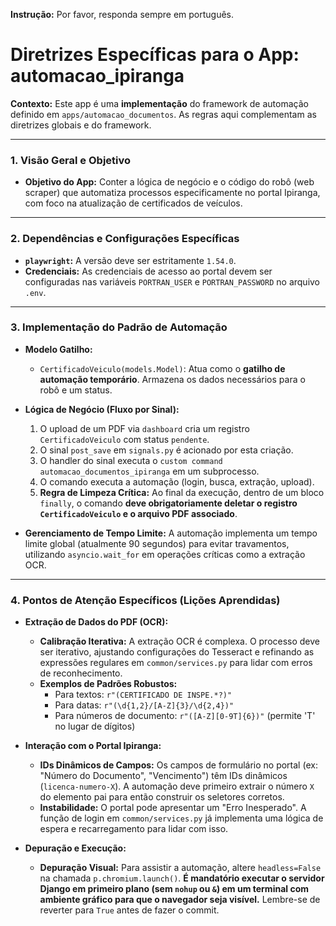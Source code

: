 **Instrução:** Por favor, responda sempre em português.

# Diretrizes Específicas para o App: automacao_ipiranga

**Contexto:** Este app é uma **implementação** do framework de automação definido em `apps/automacao_documentos`. As regras aqui complementam as diretrizes globais e do framework.

---

### 1. Visão Geral e Objetivo

* **Objetivo do App:** Conter a lógica de negócio e o código do robô (web scraper) que automatiza processos especificamente no portal Ipiranga, com foco na atualização de certificados de veículos.

---

### 2. Dependências e Configurações Específicas

* **`playwright`:** A versão deve ser estritamente `1.54.0`.
* **Credenciais:** As credenciais de acesso ao portal devem ser configuradas nas variáveis `PORTRAN_USER` e `PORTRAN_PASSWORD` no arquivo `.env`.

---

### 3. Implementação do Padrão de Automação

* **Modelo Gatilho:**
    * `CertificadoVeiculo(models.Model)`: Atua como o **gatilho de automação temporário**. Armazena os dados necessários para o robô e um status.

* **Lógica de Negócio (Fluxo por Sinal):**
    1.  O upload de um PDF via `dashboard` cria um registro `CertificadoVeiculo` com status `pendente`.
    2.  O sinal `post_save` em `signals.py` é acionado por esta criação.
    3.  O handler do sinal executa o `custom command` `automacao_documentos_ipiranga` em um subprocesso.
    4.  O comando executa a automação (login, busca, extração, upload).
    5.  **Regra de Limpeza Crítica:** Ao final da execução, dentro de um bloco `finally`, o comando **deve obrigatoriamente deletar o registro `CertificadoVeiculo` e o arquivo PDF associado**.

* **Gerenciamento de Tempo Limite:** A automação implementa um tempo limite global (atualmente 90 segundos) para evitar travamentos, utilizando `asyncio.wait_for` em operações críticas como a extração OCR.

---

### 4. Pontos de Atenção Específicos (Lições Aprendidas)

* **Extração de Dados do PDF (OCR):**
    * **Calibração Iterativa:** A extração OCR é complexa. O processo deve ser iterativo, ajustando configurações do Tesseract e refinando as expressões regulares em `common/services.py` para lidar com erros de reconhecimento.
    * **Exemplos de Padrões Robustos:**
        * Para textos: `r"(CERTIFICADO DE INSPE.*?)"`
        * Para datas: `r"(\d{1,2}/[A-Z]{3}/\d{2,4})"`
        * Para números de documento: `r"([A-Z][0-9T]{6})"` (permite 'T' no lugar de dígitos)

* **Interação com o Portal Ipiranga:**
    * **IDs Dinâmicos de Campos:** Os campos de formulário no portal (ex: "Número do Documento", "Vencimento") têm IDs dinâmicos (`licenca-numero-X`). A automação deve primeiro extrair o número `X` do elemento pai para então construir os seletores corretos.
    * **Instabilidade:** O portal pode apresentar um "Erro Inesperado". A função de login em `common/services.py` já implementa uma lógica de espera e recarregamento para lidar com isso.

* **Depuração e Execução:**
    * **Depuração Visual:** Para assistir a automação, altere `headless=False` na chamada `p.chromium.launch()`. **É mandatório executar o servidor Django em primeiro plano (sem `nohup` ou `&`) em um terminal com ambiente gráfico para que o navegador seja visível.** Lembre-se de reverter para `True` antes de fazer o commit.
